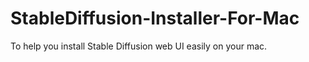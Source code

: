 # StableDiffusion-Installer-For-Mac

To help you install Stable Diffusion web UI easily on your mac.
